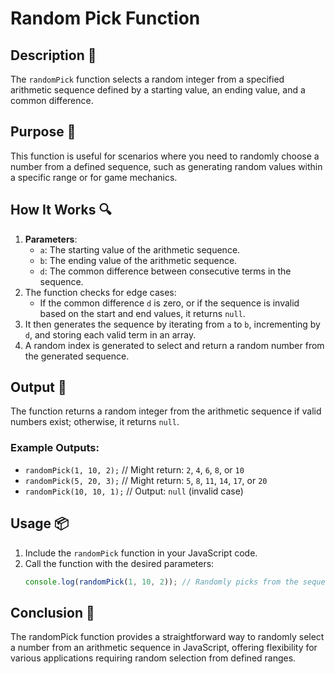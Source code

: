 # Random Pick Function

## Description 📝
The `randomPick` function selects a random integer from a specified arithmetic sequence defined by a starting value, an ending value, and a common difference.

## Purpose 🎯
This function is useful for scenarios where you need to randomly choose a number from a defined sequence, such as generating random values within a specific range or for game mechanics.

## How It Works 🔍
1. **Parameters**:
   - `a`: The starting value of the arithmetic sequence.
   - `b`: The ending value of the arithmetic sequence.
   - `d`: The common difference between consecutive terms in the sequence.
2. The function checks for edge cases:
   - If the common difference `d` is zero, or if the sequence is invalid based on the start and end values, it returns `null`.
3. It then generates the sequence by iterating from `a` to `b`, incrementing by `d`, and storing each valid term in an array.
4. A random index is generated to select and return a random number from the generated sequence.

## Output 📜
The function returns a random integer from the arithmetic sequence if valid numbers exist; otherwise, it returns `null`.

### Example Outputs:
- `randomPick(1, 10, 2);`  // Might return: `2`, `4`, `6`, `8`, or `10`
- `randomPick(5, 20, 3);`  // Might return: `5`, `8`, `11`, `14`, `17`, or `20`
- `randomPick(10, 10, 1);` // Output: `null` (invalid case)

## Usage 📦
1. Include the `randomPick` function in your JavaScript code.
2. Call the function with the desired parameters:
   ```javascript
   console.log(randomPick(1, 10, 2)); // Randomly picks from the sequence: 1, 3, 5, 7, 9

## Conclusion 🚀
The randomPick function provides a straightforward way to randomly select a number from an arithmetic sequence in JavaScript, offering flexibility for various applications requiring random selection from defined ranges.